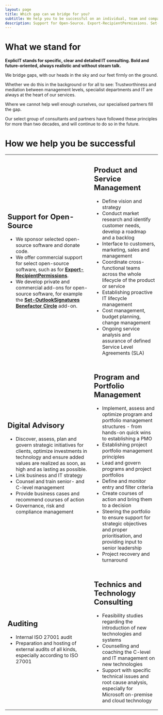 ```yaml
---
layout: page
title: Which gap can we bridge for you?
subtitle: We help you to be successful on an individual, team and company level
description: Support for Open-Source. Export-RecipientPermissions. Set-OutlookSignatures Benefactor Circle. Product and Service Management. Digital Advisory. Program and Portfolio Management. Auditing. Technics and Technology Consulting.
---
```

# What we stand for
**ExplicIT stands for specific, clear and detailed IT consulting. Bold and future-oriented, always realistic and without steam talk.**

We bridge gaps, with our heads in the sky and our feet firmly on the ground.

Whether we do this in the background or for all to see: Trustworthiness and mediation between management levels, specialist departments and IT are always at the heart of our services.

Where we cannot help well enough ourselves, our specialised partners fill the gap.

Our select group of consultants and partners have followed these principles for more than two decades, and will continue to do so in the future.  

# How we help you be successful
<span>
    <table>
        <tr>
            <td>
                <h2>Support for Open-Source</h2>
                <ul>
                    <li>We sponsor selected open-source software and donate code.
                    <li>We offer commercial support for select open-source software, such as for <strong><a href="/open-source/Export-RecipientPermissions">Export-RecipientPermissions</a></strong>.</li>
                    <li>We develop private and commercial add-ons for open-source software, for example the <strong><a href="/open-source/Set-OutlookSignatures">Set-OutlookSignatures Benefactor Circle</a></strong> add-on.</li>
                </ul>
            </td>
            <td>
                <h2>Product and Service Management</h2>
                <ul>
                    <li>Define vision and strategy</li>
                    <li>Conduct market research and identify customer needs, develop a roadmap and a backlog</li>
                    <li>Interface to customers, marketing, sales and management</li>
                    <li>Coordinate cross-functional teams across the whole lifecycle of the product or service</li>
                    <li>Establishing proactive IT lifecycle management</li>
                    <li>Cost management, budget planning, change management</li>
                    <li>Ongoing service analysis and assurance of defined Service Level Agreements (SLA)</li>
                </ul>
            </td>
        </tr>
        <tr>
            <td>
                <h2>Digital Advisory</h2>
                <ul>
                    <li>Discover, assess, plan and govern strategic initiatives for clients, optimize investments in technology and ensure added values are realized as soon, as high and as lasting as possible.</li>
                    <li>Link business and IT strategy</li>
                    <li>Counsel and train senior- and C-level management</li>
                    <li>Provide business cases and recommend courses of action</li>
                    <li>Governance, risk and compliance management</li>
                </ul>
            </td>
            <td>
                <h2>Program and Portfolio Management</h2>
                <ul>
                    <li>Implement, assess and optimize program and portfolio management structures - from hands-on quick wins to establishing a PMO</li>
                    <li>Establishing project portfolio management principles</li>
                    <li>Lead and govern programs and project portfolios</li>
                    <li>Define and monitor entry and filter criteria</li>
                    <li>Create courses of action and bring them to a decision</li>
                    <li>Steering the portfolio to ensure support for strategic objectives and proper prioritisation, and providing input to senior leadership</li>
                    <li>Project recovery and turnaround</li>
                </ul>
            </td>
        </tr>
        <tr>
            <td>
                <h2>Auditing</h2>
                <ul>
                    <li>Internal ISO 27001 audit</li>
                    <li>Preparation and hosting of external audits of all kinds, especially according to ISO 27001</li>
                </ul>
            </td>
            <td>
                <h2>Technics and Technology Consulting</h2>
                <ul>
                    <li>Feasibility studies regarding the introduction of new technologies and systems</li>
                    <li>Counselling and coaching the C-level and IT management on new technologies</li>
                    <li>Support with specific technical issues and root cause analysis, especially for Microsoft on-premise and cloud technology</li>
                </ul>
            </td>
        </tr>
    </table>
</span>

